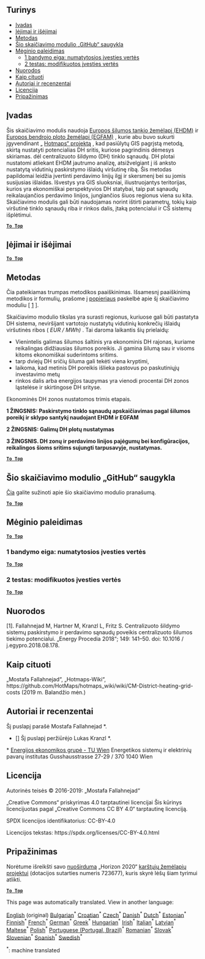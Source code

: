 <h2> Turinys </h2><ul><li> <a href="#introduction">Įvadas</a> </li><li> <a href="#inputs-and-outputs">Įėjimai ir išėjimai</a> </li><li> <a href="#method">Metodas</a> </li><li> <a href="#GitHub-Repository-of-this-calculation-module">Šio skaičiavimo modulio „GitHub“ saugykla</a> </li><li> <a href="#sample-run">Mėginio paleidimas</a> <ul><li> <a href="#test-run-1-default-input-values">1 bandymo eiga: numatytosios įvesties vertės</a> </li><li> <a href="#test-run-2-modified-input-values">2 testas: modifikuotos įvesties vertės</a> </li></ul></li><li> <a href="#references">Nuorodos</a> </li><li> <a href="#how-to-cite">Kaip cituoti</a> </li><li> <a href="#authors-and-reviewers">Autoriai ir recenzentai</a> </li><li> <a href="#license">Licencija</a> </li><li> <a href="#acknowledgement">Pripažinimas</a> </li></ul><h2> Įvadas </h2><p> Šis skaičiavimo modulis naudoja <a href="https://gitlab.com/hotmaps/heat/heat_tot_curr_density">Europos šilumos tankio žemėlapį (EHDM)</a> ir <a href="https://gitlab.com/hotmaps/gfa_tot_curr_density">Europos bendrojo ploto žemėlapį (EGFAM)</a> , kurie abu buvo sukurti įgyvendinant „ <a href="https://www.hotmaps-project.eu/">Hotmaps“ projektą</a> , kad pasiūlytų GIS pagrįstą metodą, skirtą nustatyti potencialias DH sritis, kuriose pagrindinis dėmesys skiriamas. dėl centralizuoto šildymo (DH) tinklo sąnaudų. DH plotai nustatomi atliekant EHDM jautrumo analizę, atsižvelgiant į iš anksto nustatytą vidutinių paskirstymo išlaidų viršutinę ribą. Šis metodas papildomai leidžia įvertinti perdavimo linijų ilgį ir skersmenį bei su jomis susijusias išlaidas. Išvestys yra GIS sluoksniai, iliustruojantys teritorijas, kurios yra ekonomiškai perspektyvios DH statybai, taip pat sąnaudų reikalaujančios perdavimo linijos, jungiančios šiuos regionus viena su kita. Skaičiavimo modulis gali būti naudojamas norint ištirti parametrų, tokių kaip viršutinė tinklo sąnaudų riba ir rinkos dalis, įtaką potencialui ir CŠ sistemų išplėtimui. </p><p><ins> <code><strong><a href="#table-of-contents">To Top</a></strong></code> </ins> </p><h2> Įėjimai ir išėjimai </h2><p><ins> <code><strong><a href="#table-of-contents">To Top</a></strong></code> </ins> </p><h2> Metodas </h2><p> Čia pateikiamas trumpas metodikos paaiškinimas. Išsamesnį paaiškinimą metodikos ir formulių, prašome į <a href="https://www.sciencedirect.com/science/article/pii/S1876610218304740">popieriaus</a> paskelbė apie šį skaičiavimo moduliu [ <a href="#References">1</a> ]. </p><p> Skaičiavimo modulio tikslas yra surasti regionus, kuriuose gali būti pastatyta DH sistema, neviršijant vartotojo nustatytų vidutinių konkrečių išlaidų viršutinės ribos ( <em><em>EUR / MWh)</em></em> . Tai daroma laikantis šių prielaidų: </p><ul><li> Vienintelis galimas šilumos šaltinis yra ekonominis DH rajonas, kuriame reikalingas didžiausias šilumos poreikis. Ji gamina šilumą sau ir visoms kitoms ekonomiškai suderintoms sritims. </li><li> tarp dviejų DH sričių šiluma gali tekėti viena kryptimi, </li><li> laikoma, kad metinis DH poreikis išlieka pastovus po paskutiniųjų investavimo metų </li><li> rinkos dalis arba energijos taupymas yra vienodi procentai DH zonos ląstelėse ir skirtingose DH srityse. </li></ul><p> Ekonominės DH zonos nustatomos trimis etapais. </p><p> <strong>1 ŽINGSNIS: Paskirstymo tinklo sąnaudų apskaičiavimas pagal šilumos poreikį ir sklypo santykį naudojant EHDM ir EGFAM</strong> </p><p> <strong>2 ŽINGSNIS: Galimų DH plotų nustatymas</strong> </p><p> <strong>3 ŽINGSNIS. DH zonų ir perdavimo linijos pajėgumų bei konfigūracijos, reikalingos šioms sritims sujungti tarpusavyje, nustatymas.</strong> </p><p><ins> <code><strong><a href="#table-of-contents">To Top</a></strong></code> </ins> </p><h2> Šio skaičiavimo modulio „GitHub“ saugykla </h2><p> <a href="https://github.com/HotMaps/dh_economic_assessment/tree/develop">Čia</a> galite sužinoti apie šio skaičiavimo modulio pranašumą. </p><p><ins> <code><strong><a href="#table-of-contents">To Top</a></strong></code> </ins> </p><h2> Mėginio paleidimas </h2><p><ins> <code><strong><a href="#table-of-contents">To Top</a></strong></code> </ins> </p><h3> 1 bandymo eiga: numatytosios įvesties vertės </h3><p><ins> <code><strong><a href="#table-of-contents">To Top</a></strong></code> </ins> </p><h3> 2 testas: modifikuotos įvesties vertės </h3><p><ins> <code><strong><a href="#table-of-contents">To Top</a></strong></code> </ins> </p><h2> Nuorodos </h2><p> [1]. Fallahnejad M, Hartner M, Kranzl L, Fritz S. Centralizuoto šildymo sistemų paskirstymo ir perdavimo sąnaudų poveikis centralizuoto šilumos tiekimo potencialui. „Energy Procedia 2018“; 149: 141–50. doi: 10.1016 / j.egypro.2018.08.178. </p><h2> Kaip cituoti </h2><p> „Mostafa Fallahnejad“, „Hotmaps-Wiki“, https://github.com/HotMaps/hotmaps_wiki/wiki/CM-District-heating-grid-costs (2019 m. Balandžio mėn.) </p><h2> Autoriai ir recenzentai </h2><p> Šį puslapį parašė Mostafa Fallahnejad *. </p><ul><li> [] Šį puslapį peržiūrėjo Lukas Kranzl *. </li></ul><p> * <a href="https://eeg.tuwien.ac.at/">Energijos ekonomikos grupė - TU Wien</a> Energetikos sistemų ir elektrinių pavarų institutas Gusshausstrasse 27-29 / 370 1040 Wien </p><h2> Licencija </h2><p> Autorinės teisės © 2016-2019: „Mostafa Fallahnejad“ </p><p> „Creative Commons“ priskyrimas 4.0 tarptautinei licencijai Šis kūrinys licencijuotas pagal „Creative Commons CC BY 4.0“ tarptautinę licenciją. </p><p> SPDX licencijos identifikatorius: CC-BY-4.0 </p><p> Licencijos tekstas: https://spdx.org/licenses/CC-BY-4.0.html </p><h2> Pripažinimas </h2><p> Norėtume išreikšti savo <a href="https://www.hotmaps-project.eu">nuoširdumą</a> „Horizon 2020“ <a href="https://www.hotmaps-project.eu">karštųjų žemėlapių projektui</a> (dotacijos sutarties numeris 723677), kuris skyrė lėšų šiam tyrimui atlikti. </p><p><ins> <code><strong><a href="#table-of-contents">To Top</a></strong></code> </ins> </p>

This page was automatically translated. View in another language:

[English](../en/CM-District-heating-potential-economic-assessment.md) (original) [Bulgarian](../bg/CM-District-heating-potential-economic-assessment.md)<sup>\*</sup> [Croatian](../hr/CM-District-heating-potential-economic-assessment.md)<sup>\*</sup> [Czech](../cs/CM-District-heating-potential-economic-assessment.md)<sup>\*</sup> [Danish](../da/CM-District-heating-potential-economic-assessment.md)<sup>\*</sup> [Dutch](../nl/CM-District-heating-potential-economic-assessment.md)<sup>\*</sup> [Estonian](../et/CM-District-heating-potential-economic-assessment.md)<sup>\*</sup> [Finnish](../fi/CM-District-heating-potential-economic-assessment.md)<sup>\*</sup> [French](../fr/CM-District-heating-potential-economic-assessment.md)<sup>\*</sup> [German](../de/CM-District-heating-potential-economic-assessment.md)<sup>\*</sup> [Greek](../el/CM-District-heating-potential-economic-assessment.md)<sup>\*</sup> [Hungarian](../hu/CM-District-heating-potential-economic-assessment.md)<sup>\*</sup> [Irish](../ga/CM-District-heating-potential-economic-assessment.md)<sup>\*</sup> [Italian](../it/CM-District-heating-potential-economic-assessment.md)<sup>\*</sup> [Latvian](../lv/CM-District-heating-potential-economic-assessment.md)<sup>\*</sup>  [Maltese](../mt/CM-District-heating-potential-economic-assessment.md)<sup>\*</sup> [Polish](../pl/CM-District-heating-potential-economic-assessment.md)<sup>\*</sup> [Portuguese (Portugal, Brazil)](../pt/CM-District-heating-potential-economic-assessment.md)<sup>\*</sup> [Romanian](../ro/CM-District-heating-potential-economic-assessment.md)<sup>\*</sup> [Slovak](../sk/CM-District-heating-potential-economic-assessment.md)<sup>\*</sup> [Slovenian](../sl/CM-District-heating-potential-economic-assessment.md)<sup>\*</sup> [Spanish](../es/CM-District-heating-potential-economic-assessment.md)<sup>\*</sup> [Swedish](../sv/CM-District-heating-potential-economic-assessment.md)<sup>\*</sup> 

<sup>\*</sup>: machine translated
